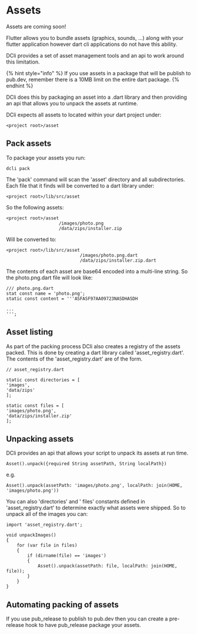 # Assets

Assets are coming soon!

Flutter allows you to bundle assets \(graphics, sounds, ...\) along with your flutter application however dart cli applications do not have this ability.

DCli provides a set of asset management tools and an api to work around this limitation.

{% hint style="info" %}
If you use assets in a package that will be publish to pub.dev, remember there is a 10MB limit on the entire dart package.
{% endhint %}

DCli does this by packaging an asset into a .dart library and then providing an api that allows you to unpack the assets at runtime.

DCli expects all assets to located within your dart project under:

```text
<project root>/asset
```

## Pack assets

To package your assets you run:

```text
dcli pack
```

The 'pack' command will scan the 'asset' directory and all subdirectories. Each file that it finds will be converted to a dart library under:

```text
<project root>/lib/src/asset
```

So the following assets:

```text
<project root>/asset
                    /images/photo.png
                    /data/zips/installer.zip
```

Will be converted to:

```text
<project root>/lib/src/asset
                            /images/photo.png.dart
                            /data/zips/installer.zip.dart
```

The contents of each asset are base64 encoded into a multi-line string. So the photo.png.dart file will look like:

```text
/// photo.png.dart
stat const name = 'photo.png';
static const content = '''ASFASF97AA09723NASDHASDH

...
''';

```

## Asset listing

As part of the packing process DCli also creates a registry of the assets packed. This is done by creating a dart library called 'asset\_registry.dart'. The contents of the 'asset\_registry.dart' are of the form.

```text
// asset_registry.dart

static const directories = [
'images',
'data/zips'
];

static const files = [
'images/photo.png',
'data/zips/installer.zip'
];

```

## Unpacking assets

DCli provides an api that allows your script to unpack its assets at run time.

```text
Asset().unpack({required String assetPath, String localPath})
```

e.g.

```text
Asset().unpack(assetPath: 'images/photo.png', localPath: join(HOME, 'images/photo.png'))
```

You can also 'directories' and ' files' constants defined in 'asset\_registry.dart' to determine exactly what assets were shipped. So to unpack all of the images you can:

```text
import 'asset_registry.dart';

void unpackImages()
{
    for (var file in files)
    {
        if (dirname(file) == 'images')
        {
            Asset().unpack(assetPath: file, localPath: join(HOME, file));
        }
    }
}
```

## 

## Automating packing of assets

If you use pub\_release to publish to pub.dev then you can create a pre-release hook to have pub\_release package your assets.



